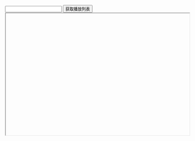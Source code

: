 <script>
const OKJX_BASE_URL = 'https://okjx.cc/?url=';
const playlistInput = document.querySelector('#playlist');
const playBtns = document.querySelector('#play-btns');

function playVideo(videourl) {
  const videoFrame = document.querySelector('#videoFrame');
  videoFrame.src = OKJX_BASE_URL + videourl;
}

function transPlayBtn() {
  const playlist = playlistInput.value.split(',');
  const _f = document.createDocumentFragment();
  playlist.forEach((it, i) => {
    const btnDom = document.createElement('button');
    btnDom.innerText = `第${i+1}集`;
    btnDom.onclick = () => {
      playVideo(it)
    }
    console.log(it);
    _f.appendChild(btnDom);
  })
  playBtns.appendChild(_f);
}
window.transPlayBtn = transPlayBtn;

</script>

<input type="text" id="playlist">
<button onclick="transPlayBtn()">获取播放列表</button>
<div id="play-btns"></div>
<iframe id="videoFrame" width=600 height=400 src="" />